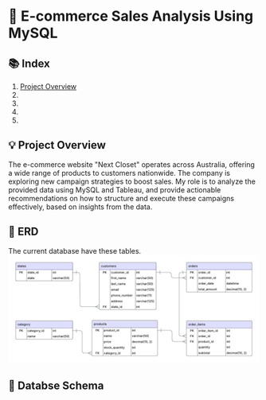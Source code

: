 # 📌 E-commerce Sales Analysis Using MySQL
## 📚 Index
1. [Project Overview](#project-overview)
2. 
3.
4.
5.

## 💡 Project Overview
The e-commerce website "Next Closet" operates across Australia, offering a wide range of products to customers nationwide. The company is exploring new campaign strategies to boost sales. My role is to analyze the provided data using MySQL and Tableau, and provide actionable recommendations on how to structure and execute these campaigns effectively, based on insights from the data.

## 📂 ERD
The current database have these tables.
<img src="Images/ERD.png">

## 📂 Databse Schema
